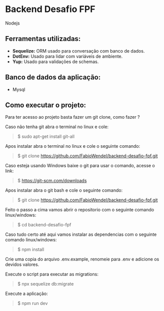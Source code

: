 # Backend Desafio FPF

Nodejs

## Ferramentas utilizadas:

- **Sequelize:** ORM usado para conversação com banco de dados.
- **DotEnv:** Usado para lidar com variáveis de ambiente.
- **Yup:** Usado para validações de schemas.

## Banco de dados da aplicação:

- Mysql


## Como executar o projeto:

Para ter acesso ao projeto  basta fazer um git clone, como fazer ?

Caso não tenha git abra o terminal no linux e cole:
  > \$ sudo apt-get install git-all

Apos instalar abra o terminal no linux e cole o seguinte comando:
  > \$ git clone https://github.com/FabioWendel/backend-desafio-fpf.git

Caso esteja usando Windows baixe o git para usar o comando,  acesse o link:
  > \$ https://git-scm.com/downloads

Apos instalar abra o git bash e cole o seguinte comando:
  > \$ git clone https://github.com/FabioWendel/backend-desafio-fpf.git

Feito o passo a cima vamos abrir o repositorio com o seguinte comando linux/windows:
  > \$ cd backend-desafio-fpf

Caso tudo certo até aqui vamos instalar as dependencias com o seguinte comando linux/windows:
  > \$ npm install

Crie uma copia do arquivo .env.example, renomeie para .env e adicione os devidos valores.

Execute o script para executar as migrations:
   > \$ npx sequelize db:migrate

Execute a aplicação:
   > \$ npm run dev
